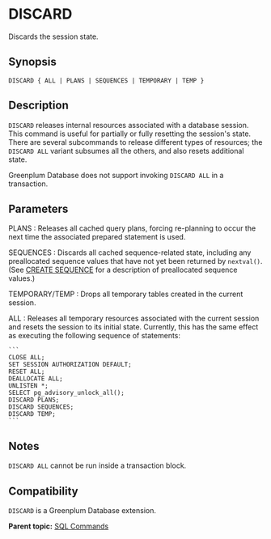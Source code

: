 # DISCARD 

Discards the session state.

## <a id="section2"></a>Synopsis 

``` {#sql_command_synopsis}
DISCARD { ALL | PLANS | SEQUENCES | TEMPORARY | TEMP }
```

## <a id="section3"></a>Description 

`DISCARD` releases internal resources associated with a database session. This command is useful for partially or fully resetting the session's state. There are several subcommands to release different types of resources; the `DISCARD ALL` variant subsumes all the others, and also resets additional state.

Greenplum Database does not support invoking `DISCARD ALL` in a transaction.

## <a id="section4"></a>Parameters 

PLANS
:   Releases all cached query plans, forcing re-planning to occur the next time the associated prepared statement is used.

SEQUENCES
:   Discards all cached sequence-related state, including any preallocated sequence values that have not yet been returned by `nextval()`. \(See [CREATE SEQUENCE](CREATE_SEQUENCE.html) for a description of preallocated sequence values.\)

TEMPORARY/TEMP
:   Drops all temporary tables created in the current session.

ALL
:   Releases all temporary resources associated with the current session and resets the session to its initial state. Currently, this has the same effect as executing the following sequence of statements:

    ```
    CLOSE ALL;
    SET SESSION AUTHORIZATION DEFAULT;
    RESET ALL;
    DEALLOCATE ALL;
    UNLISTEN *;
    SELECT pg_advisory_unlock_all();
    DISCARD PLANS;
    DISCARD SEQUENCES;
    DISCARD TEMP;
    ```

## <a id="section4a"></a>Notes

`DISCARD ALL` cannot be run inside a transaction block.

## <a id="section6"></a>Compatibility 

`DISCARD` is a Greenplum Database extension.

**Parent topic:** [SQL Commands](../sql_commands/sql_ref.html)

